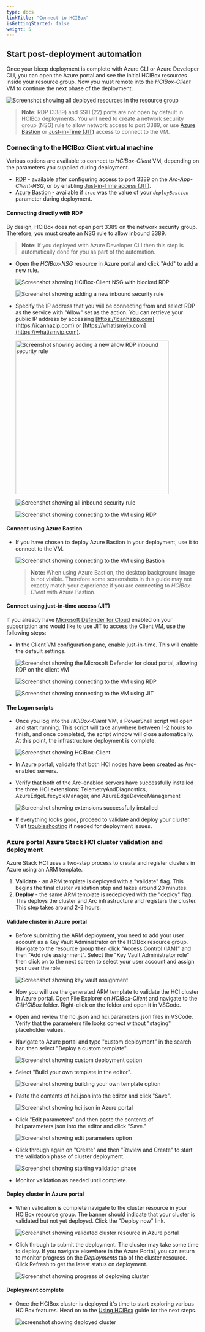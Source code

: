 ```yaml
---
type: docs
linkTitle: "Connect to HCIBox"
isGettingStarted: false
weight: 5
---
```


## Start post-deployment automation

Once your bicep deployment is complete with Azure CLI or Azure Developer CLI, you can open the Azure portal and see the initial HCIBox resources inside your resource group. Now you must remote into the _HCIBox-Client_ VM to continue the next phase of the deployment.

  ![Screenshot showing all deployed resources in the resource group](./deployed_resources.png)

   > **Note:** RDP (3389) and SSH (22) ports are not open by default in HCIBox deployments. You will need to create a network security group (NSG) rule to allow network access to port 3389, or use [Azure Bastion](https://learn.microsoft.com/azure/bastion/bastion-overview) or [Just-in-Time (JIT)](https://learn.microsoft.com/azure/defender-for-cloud/just-in-time-access-usage?tabs=jit-config-asc%2Cjit-request-asc) access to connect to the VM.

### Connecting to the HCIBox Client virtual machine

Various options are available to connect to _HCIBox-Client_ VM, depending on the parameters you supplied during deployment.

- [RDP](#connecting-directly-with-rdp) - available after configuring access to port 3389 on the _Arc-App-Client-NSG_, or by enabling [Just-in-Time access (JIT)](#connect-using-just-in-time-access-jit).
- [Azure Bastion](#connect-using-azure-bastion) - available if *`true`* was the value of your _`deployBastion`_ parameter during deployment.

#### Connecting directly with RDP

By design, HCIBox does not open port 3389 on the network security group. Therefore, you must create an NSG rule to allow inbound 3389.

  > **Note:** If you deployed with Azure Developer CLI then this step is automatically done for you as part of the automation.

- Open the _HCIBox-NSG_ resource in Azure portal and click "Add" to add a new rule.

  ![Screenshot showing HCIBox-Client NSG with blocked RDP](./rdp_nsg_blocked.png)

  ![Screenshot showing adding a new inbound security rule](./nsg_add_rule.png)

- Specify the IP address that you will be connecting from and select RDP as the service with "Allow" set as the action. You can retrieve your public IP address by accessing [https://icanhazip.com](https://icanhazip.com) or [https://whatismyip.com](https://whatismyip.com).

  <img src="./nsg_add_rdp_rule.png" alt="Screenshot showing adding a new allow RDP inbound security rule" width="400">

  ![Screenshot showing all inbound security rule](./rdp_nsg_all_rules.png)

  ![Screenshot showing connecting to the VM using RDP](./rdp_connect.png)

#### Connect using Azure Bastion

- If you have chosen to deploy Azure Bastion in your deployment, use it to connect to the VM.

  ![Screenshot showing connecting to the VM using Bastion](./bastion_connect.png)

  > **Note:** When using Azure Bastion, the desktop background image is not visible. Therefore some screenshots in this guide may not exactly match your experience if you are connecting to _HCIBox-Client_ with Azure Bastion.

#### Connect using just-in-time access (JIT)

If you already have [Microsoft Defender for Cloud](https://learn.microsoft.com/azure/defender-for-cloud/just-in-time-access-usage?tabs=jit-config-asc%2Cjit-request-asc) enabled on your subscription and would like to use JIT to access the Client VM, use the following steps:

- In the Client VM configuration pane, enable just-in-time. This will enable the default settings.

  ![Screenshot showing the Microsoft Defender for cloud portal, allowing RDP on the client VM](./jit_allowing_rdp.png)

  ![Screenshot showing connecting to the VM using RDP](./rdp_connect.png)

  ![Screenshot showing connecting to the VM using JIT](./jit_rdp_connect.png)

#### The Logon scripts

- Once you log into the _HCIBox-Client_ VM, a PowerShell script will open and start running. This script will take anywhere between 1-2 hours to finish, and once completed, the script window will close automatically. At this point, the infrastructure deployment is complete.

  ![Screenshot showing _HCIBox-Client_](./automation.png)

- In Azure portal, validate that both HCI nodes have been created as Arc-enabled servers.

- Verify that both of the Arc-enabled servers have successfully installed the three HCI extensions: TelemetryAndDiagnostics, AzureEdgeLifecycleManager, and AzureEdgeDeviceManagement

  ![Screenshot showing extensions successfully installed](./extensions_installed.png)

- If everything looks good, proceed to validate and deploy your cluster. Visit [troubleshooting](/azure_jumpstart_hcibox/troubleshooting/) if needed for deployment issues.

### Azure portal Azure Stack HCI cluster validation and deployment

Azure Stack HCI uses a two-step process to create and register clusters in Azure using an ARM template.

  1. **Validate** - an ARM template is deployed with a "validate" flag. This begins the final cluster validation step and takes around 20 minutes.
  2. **Deploy** - the same ARM template is redeployed with the "deploy" flag. This deploys the cluster and Arc infrastructure and registers the cluster. This step takes around 2-3 hours.

#### Validate cluster in Azure portal

- Before submitting the ARM deployment, you need to add your user account as a Key Vault Administrator on the HCIBox resource group. Navigate to the resource group then click "Access Control (IAM)" and then "Add role assignment". Select the "Key Vault Administrator role" then click on to the next screen to select your user account and assign your user the role.

  ![Screenshot showing key vault assignment](./key_vault_rbac.png)

- Now you will use the generated ARM template to validate the HCI cluster in Azure portal. Open File Explorer on _HCIBox-Client_ and navigate to the _C:\HCIBox_ folder. Right-click on the folder and open it in VSCode.

- Open and review the hci.json and hci.parameters.json files in VSCode. Verify that the parameters file looks correct without "staging" placeholder values.

- Navigate to Azure portal and type "custom deployment" in the search bar, then select "Deploy a custom template".

  ![Screenshot showing custom deployment option](./deploy_custom_template.png)

- Select "Build your own template in the editor".

  ![Screenshot showing building your own template option](./build_your_own_template.png)

- Paste the contents of hci.json into the editor and click "Save".

  ![Screenshot showing hci.json in Azure portal](./save_template.png)

- Click "Edit parameters" and then paste the contents of hci.parameters.json into the editor and click "Save."

  ![Screenshot showing edit parameters option](./edit_parameters.png)

- Click through again on "Create" and then "Review and Create" to start the validation phase of cluster deployment.

  ![Screenshot showing starting validation phase](./validation_in_progress.png)

- Monitor validation as needed until complete.

#### Deploy cluster in Azure portal

- When validation is complete navigate to the cluster resource in your HCIBox resource group. The banner should indicate that your cluster is validated but not yet deployed. Click the "Deploy now" link.

  ![Screenshot showing validated cluster resource in Azure portal](./validated_cluster_resource.png)

- Click through to submit the deployment. The cluster may take some time to deploy. If you navigate elsewhere in the Azure Portal, you can return to monitor progress on the _Deployments_ tab of the cluster resource. Click Refresh to get the latest status on deployment.

  ![Screenshot showing progress of deploying cluster](./cluster_deployment_progress.png)

#### Deployment complete

- Once the HCIBox cluster is deployed it's time to start exploring various HCIBox features. Head on to the [Using HCIBox](/azure_stack_hcibox/using_hcibox) guide for the next steps.

  ![screenshot showing deployed cluster](./placeholder.png)
